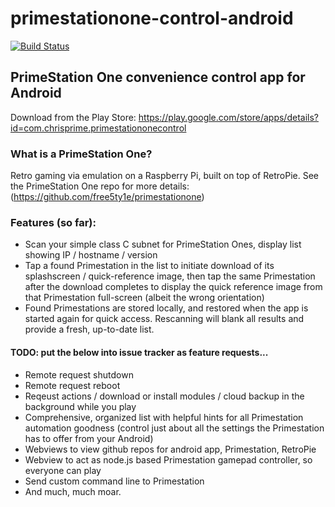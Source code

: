 # primestationone-control-android
[![Build Status](https://travis-ci.org/free5ty1e/primestationone-control-android.svg?branch=master)](https://travis-ci.org/free5ty1e/primestationone-control-android)

## PrimeStation One convenience control app for Android
Download from the Play Store:
https://play.google.com/store/apps/details?id=com.chrisprime.primestationonecontrol

### What is a PrimeStation One?  
Retro gaming via emulation on a Raspberry Pi, built on top of RetroPie.  See the PrimeStation One repo for more details:
(https://github.com/free5ty1e/primestationone)

### Features (so far):
* Scan your simple class C subnet for PrimeStation Ones, display list showing IP / hostname / version 
* Tap a found Primestation in the list to initiate download of its splashscreen / quick-reference image, then tap the same Primestation after the download completes to display the quick reference image from that Primestation full-screen (albeit the wrong orientation)
* Found Primestations are stored locally, and restored when the app is started again for quick access.  Rescanning will blank all results and provide a fresh, up-to-date list.


#### TODO: put the below into issue tracker as feature requests...
* Remote request shutdown
* Remote request reboot
* Reqeust actions / download or install modules / cloud backup in the background while you play
* Comprehensive, organized list with helpful hints for all Primestation automation goodness (control just about all the settings the Primestation has to offer from your Android)
* Webviews to view github repos for android app, Primestation, RetroPie
* Webview to act as node.js based Primestation gamepad controller, so everyone can play
* Send custom command line to Primestation
* And much, much moar.  
